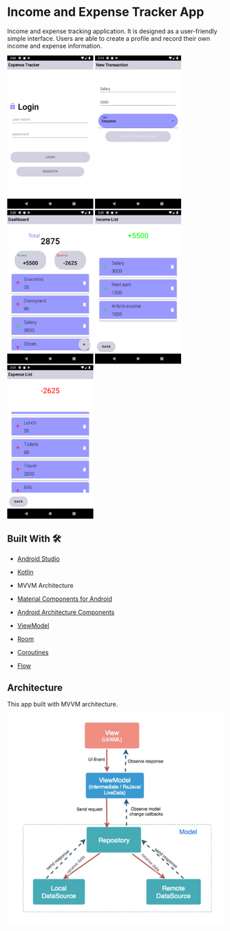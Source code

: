 # Income and Expense Tracker App
Income and expense tracking application. 
It is designed as a user-friendly simple interface. 
Users are able to create a profile and record their own income and expense information.

<img src="https://github.com/sevvalkatirci/income-expense-tracker/blob/main/images/Screenshot_20220605_140305.png" width="200"/>    <img src="https://github.com/sevvalkatirci/income-expense-tracker/blob/main/images/Screenshot_20220605_141447.png" width="200"/>    <img src="https://github.com/sevvalkatirci/income-expense-tracker/blob/main/images/Screenshot_20220605_142032.png" width="200"/> 
        <img src="https://github.com/sevvalkatirci/income-expense-tracker/blob/main/images/Screenshot_20220605_142050.png" width="200"/>    <img src="https://github.com/sevvalkatirci/income-expense-tracker/blob/main/images/Screenshot_20220605_142119.png" width="200"/>


##  Built With  🛠
 - [Android Studio](https://developer.android.com/studio)
 - [Kotlin](https://kotlinlang.org/)
 - MVVM Architecture
 - [Material Components for Android](https://github.com/material-components/material-components-android#:~:text=Material%20Components%20for%20Android%20%28MDC,beautiful%20and%20functional%20Android%20apps.)
 - [Android Architecture Components](https://developer.android.com/topic/architecture)
 - [ViewModel](https://developer.android.com/topic/libraries/architecture/viewmodel)
 - [Room](https://developer.android.com/training/data-storage/room)
 - [Coroutines](https://kotlinlang.org/docs/coroutines-overview.html)
 
 - [Flow](https://kotlinlang.org/docs/flow.html)
 
## Architecture
This app built with MVVM architecture.

![MVVM](https://github.com/sevvalkatirci/income-expense-tracker/blob/main/images/Screenshot%202022-06-07%20141106.jpg)
